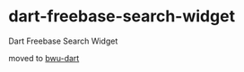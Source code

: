 dart-freebase-search-widget
===========================

Dart Freebase Search Widget

moved to [bwu-dart](https://github.com/bwu-dart/freebase-search-widget-polymer)
